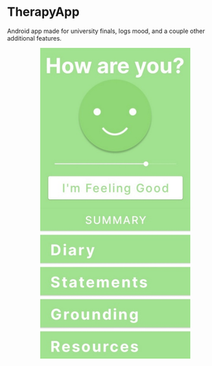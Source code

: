 # TherapyApp
 Android app made for university finals, logs mood, and a couple other additional features.
<p align="center">
  <img src="screenshot.png" width="350">
</p>

